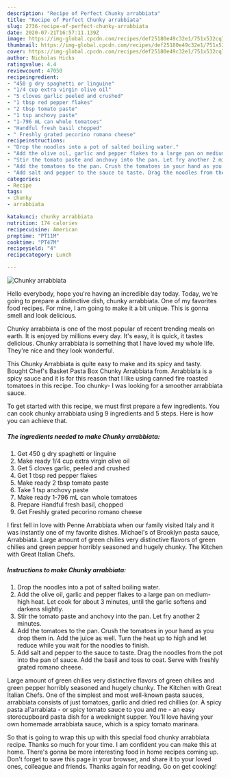 ```yaml
---
description: "Recipe of Perfect Chunky arrabbiata"
title: "Recipe of Perfect Chunky arrabbiata"
slug: 2736-recipe-of-perfect-chunky-arrabbiata
date: 2020-07-21T16:57:11.139Z
image: https://img-global.cpcdn.com/recipes/def25180e49c32e1/751x532cq70/chunky-arrabbiata-recipe-main-photo.jpg
thumbnail: https://img-global.cpcdn.com/recipes/def25180e49c32e1/751x532cq70/chunky-arrabbiata-recipe-main-photo.jpg
cover: https://img-global.cpcdn.com/recipes/def25180e49c32e1/751x532cq70/chunky-arrabbiata-recipe-main-photo.jpg
author: Nicholas Hicks
ratingvalue: 4.4
reviewcount: 47050
recipeingredient:
- "450 g dry spaghetti or linguine"
- "1/4 cup extra virgin olive oil"
- "5 cloves garlic peeled and crushed"
- "1 tbsp red pepper flakes"
- "2 tbsp tomato paste"
- "1 tsp anchovy paste"
- "1-796 mL can whole tomatoes"
- "Handful fresh basil chopped"
- " Freshly grated pecorino romano cheese"
recipeinstructions:
- "Drop the noodles into a pot of salted boiling water."
- "Add the olive oil, garlic and pepper flakes to a large pan on medium-high heat. Let cook for about 3 minutes, until the garlic softens and darkens slightly."
- "Stir the tomato paste and anchovy into the pan. Let fry another 2 minutes."
- "Add the tomatoes to the pan. Crush the tomatoes in your hand as you drop them in. Add the juice as well. Turn the heat up to high and let reduce while you wait for the noodles to finish."
- "Add salt and pepper to the sauce to taste. Drag the noodles from the pot into the pan of sauce. Add the basil and toss to coat. Serve with freshly grated romano cheese."
categories:
- Recipe
tags:
- chunky
- arrabbiata

katakunci: chunky arrabbiata 
nutrition: 174 calories
recipecuisine: American
preptime: "PT11M"
cooktime: "PT47M"
recipeyield: "4"
recipecategory: Lunch

---
```



![Chunky arrabbiata](https://img-global.cpcdn.com/recipes/def25180e49c32e1/751x532cq70/chunky-arrabbiata-recipe-main-photo.jpg)

Hello everybody, hope you're having an incredible day today. Today, we're going to prepare a distinctive dish, chunky arrabbiata. One of my favorites food recipes. For mine, I am going to make it a bit unique. This is gonna smell and look delicious.

Chunky arrabbiata is one of the most popular of recent trending meals on earth. It is enjoyed by millions every day. It's easy, it is quick, it tastes delicious. Chunky arrabbiata is something that I have loved my whole life. They're nice and they look wonderful.

This Chunky Arrabbiata is quite easy to make and its spicy and tasty. Bought Chef&#39;s Basket Pasta Box Chunky Arrabbiata from. Arrabbiata is a spicy sauce and it is for this reason that I like using canned fire roasted tomatoes in this recipe. Too chunky- I was looking for a smoother arrabbiata sauce.


To get started with this recipe, we must first prepare a few ingredients. You can cook chunky arrabbiata using 9 ingredients and 5 steps. Here is how you can achieve that.

<!--inarticleads1-->

##### The ingredients needed to make Chunky arrabbiata:

1. Get 450 g dry spaghetti or linguine
1. Make ready 1/4 cup extra virgin olive oil
1. Get 5 cloves garlic, peeled and crushed
1. Get 1 tbsp red pepper flakes
1. Make ready 2 tbsp tomato paste
1. Take 1 tsp anchovy paste
1. Make ready 1-796 mL can whole tomatoes
1. Prepare Handful fresh basil, chopped
1. Get  Freshly grated pecorino romano cheese


I first fell in love with Penne Arrabbiata when our family visited Italy and it was instantly one of my favorite dishes. Michael&#39;s of Brooklyn pasta sauce, Arrabbiata. Large amount of green chilies very distinctive flavors of green chilies and green pepper horribly seasoned and hugely chunky. The Kitchen with Great Italian Chefs. 

<!--inarticleads2-->

##### Instructions to make Chunky arrabbiata:

1. Drop the noodles into a pot of salted boiling water.
1. Add the olive oil, garlic and pepper flakes to a large pan on medium-high heat. Let cook for about 3 minutes, until the garlic softens and darkens slightly.
1. Stir the tomato paste and anchovy into the pan. Let fry another 2 minutes.
1. Add the tomatoes to the pan. Crush the tomatoes in your hand as you drop them in. Add the juice as well. Turn the heat up to high and let reduce while you wait for the noodles to finish.
1. Add salt and pepper to the sauce to taste. Drag the noodles from the pot into the pan of sauce. Add the basil and toss to coat. Serve with freshly grated romano cheese.


Large amount of green chilies very distinctive flavors of green chilies and green pepper horribly seasoned and hugely chunky. The Kitchen with Great Italian Chefs. One of the simplest and most well-known pasta sauces, arrabbiata consists of just tomatoes, garlic and dried red chillies (or. A spicy pasta al&#39;arrabiata - or spicy tomato sauce to you and me - an easy storecupboard pasta dish for a weeknight supper. You&#39;ll love having your own homemade arrabbiata sauce, which is a spicy tomato marinara. 

So that is going to wrap this up with this special food chunky arrabbiata recipe. Thanks so much for your time. I am confident you can make this at home. There's gonna be more interesting food in home recipes coming up. Don't forget to save this page in your browser, and share it to your loved ones, colleague and friends. Thanks again for reading. Go on get cooking!
